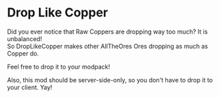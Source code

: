 # Drop Like Copper

Did you ever notice that Raw Coppers are dropping way too much? It is unbalanced!\
So DropLikeCopper makes other AllTheOres Ores dropping as much as Copper do.

Feel free to drop it to your modpack!

Also, this mod should be server-side-only, so you don't have to drop it to your client. Yay!
